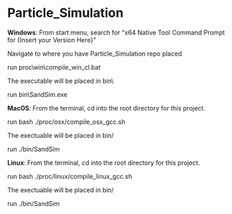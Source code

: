 # Particle_Simulation
**Windows**:
From start menu, search for "x64 Native Tool Command Prompt for {Insert your Version Here}"

Navigate to where you have Particle_Simulation repo placed

run proc\win\compile_win_cl.bat

The executable will be placed in bin\

run bin\SandSim.exe

**MacOS**:
From the terminal, cd into the root directory for this project.

run bash ./proc/osx/compile_osx_gcc.sh

The exectuable will be placed in bin/

run ./bin/SandSim

**Linux**:
From the terminal, cd into the root directory for this project.

run bash ./proc/linux/compile_linux_gcc.sh

The exectuable will be placed in bin/

run ./bin/SandSim
